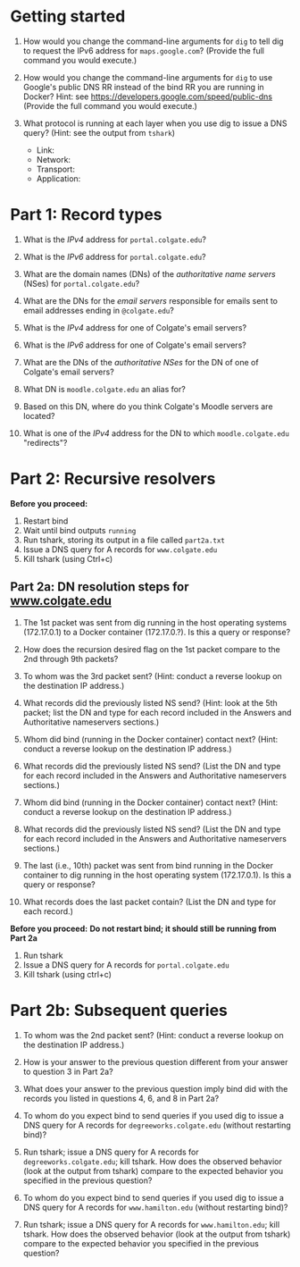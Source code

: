 # Getting started
1. How would you change the command-line arguments for `dig` to tell dig to request the IPv6 address for `maps.google.com`? (Provide the full command you would execute.)


2. How would you change the command-line arguments for `dig` to use Google's public DNS RR instead of the bind RR you are running in Docker? Hint: see https://developers.google.com/speed/public-dns (Provide the full command you would execute.)


3. What protocol is running at each layer when you use dig to issue a DNS query? (Hint: see the output from `tshark`)
    * Link: 
    * Network: 
    * Transport: 
    * Application: 


# Part 1: Record types
1. What is the *IPv4* address for `portal.colgate.edu`?


2. What is the *IPv6* address for `portal.colgate.edu`?


3. What are the domain names (DNs) of the *authoritative name servers* (NSes) for `portal.colgate.edu`?


4. What are the DNs for the *email servers* responsible for emails sent to email addresses ending in `@colgate.edu`?


5. What is the *IPv4* address for one of Colgate's email servers?


6. What is the *IPv6* address for one of Colgate's email servers?


7. What are the DNs of the *authoritative NSes* for the DN of one of Colgate's email servers?


8. What DN is `moodle.colgate.edu` an alias for?


9. Based on this DN, where do you think Colgate's Moodle servers are located?


10. What is one of the *IPv4* address for the DN to which `moodle.colgate.edu` "redirects"?


# Part 2: Recursive resolvers
**Before you proceed:**
1. Restart bind
2. Wait until bind outputs `running`
3. Run tshark, storing its output in a file called `part2a.txt`
4. Issue a DNS query for A records for `www.colgate.edu`
5. Kill tshark (using Ctrl+c)

## Part 2a: DN resolution steps for www.colgate.edu
1. The 1st packet was sent from dig running in the host operating systems (172.17.0.1) to a Docker container (172.17.0.?). Is this a query or response?


2. How does the recursion desired flag on the 1st packet compare to the 2nd through 9th packets?


3. To whom was the 3rd packet sent? (Hint: conduct a reverse lookup on the destination IP address.)


4. What records did the previously listed NS send? (Hint: look at the 5th packet; list the DN and type for each record included in the Answers and Authoritative nameservers sections.)


5. Whom did bind (running in the Docker container) contact next? (Hint: conduct a reverse lookup on the destination IP address.)


6. What records did the previously listed NS send? (List the DN and type for each record included in the Answers and Authoritative nameservers sections.)


7. Whom did bind (running in the Docker container) contact next? (Hint: conduct a reverse lookup on the destination IP address.)


8. What records did the previously listed NS send? (List the DN and type for each record included in the Answers and Authoritative nameservers sections.)


9. The last (i.e., 10th) packet was sent from bind running in the Docker container to dig running in the host operating system (172.17.0.1). Is this a query or response?


10. What records does the last packet contain? (List the DN and type for each record.)


**Before you proceed:**
**Do not restart bind; it should still be running from Part 2a**
1. Run tshark
2. Issue a DNS query for A records for `portal.colgate.edu`
3. Kill tshark (using ctrl+c)

# Part 2b: Subsequent queries
1. To whom was the 2nd packet sent? (Hint: conduct a reverse lookup on the destination IP address.)


2. How is your answer to the previous question different from your answer to question 3 in Part 2a?


3. What does your answer to the previous question imply bind did with the records you listed in questions 4, 6, and 8 in Part 2a?


4. To whom do you expect bind to send queries if you used dig to issue a DNS
query for A records for `degreeworks.colgate.edu` (without restarting bind)?


5. Run tshark; issue a DNS query for A records for `degreeworks.colgate.edu`; kill tshark. How does the observed behavior (look at the output from tshark) compare to the expected behavior you specified in the previous question?


6. To whom do you expect bind to send queries if you used dig to issue a DNS query for A records for `www.hamilton.edu` (without restarting bind)?


7. Run tshark; issue a DNS query for A records for `www.hamilton.edu`; kill tshark. How does the observed behavior (look at the output from tshark) compare to the expected behavior you specified in the previous question?


